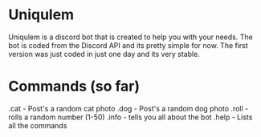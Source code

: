 # Uniqulem
Uniqulem is a discord bot that is created to help you with your needs. The bot is coded from the Discord API and its pretty simple for now. The first version was just coded in just one day and its very stable.

# Commands (so far)
.cat - Post's a random cat photo
.dog - Post's a random dog photo
.roll - rolls a random number (1-50)
.info - tells you all about the bot
.help - Lists all the commands
